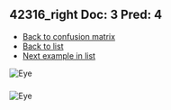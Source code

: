 ## 42316_right Doc: 3 Pred: 4
- [Back to confusion matrix](https://github.com/juliandewit/kaggle_retinopathy/blob/master/matrix.md)
- [Back to list](https://github.com/juliandewit/kaggle_retinopathy/blob/master/lists/34/list.md)
- [Next example in list](https://github.com/juliandewit/kaggle_retinopathy/blob/master/lists/34/42/42772_left.md)

![Eye](https://retinopaty.blob.core.windows.net/size1024/42316_right_3.jpeg)

### 

![Eye]()
